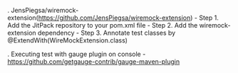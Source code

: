 . JensPiegsa/wiremock-extension(https://github.com/JensPiegsa/wiremock-extension)
    - Step 1. Add the JitPack repository to your pom.xml file
    - Step 2. Add the wiremock-extension dependency
    - Step 3. Annotate test classes by @ExtendWith(WireMockExtension.class)


. Executing test with gauge plugin on console
    - https://github.com/getgauge-contrib/gauge-maven-plugin
